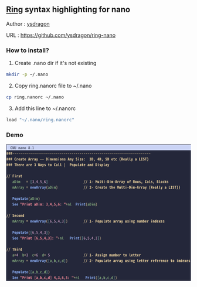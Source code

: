## [Ring](https://github.com/ring-lang/ring) syntax highlighting for nano

Author : [ysdragon](https://github.com/ysdragon)

URL : https://github.com/ysdragon/ring-nano

### How to install?

1. Create .nano dir if it's not existing
```bash
mkdir -p ~/.nano
```
2. Copy ring.nanorc file to ~/.nano
```bash 
cp ring.nanorc ~/.nano
```
3. Add this line to ~/.nanorc
```bash
load "~/.nano/ring.nanorc"
```

### Demo

<img src="demo.png">